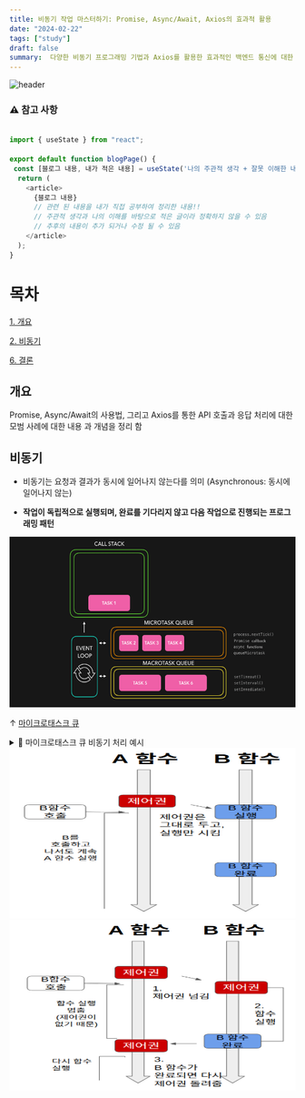 ```yaml
---
title: 비동기 작업 마스터하기: Promise, Async/Await, Axios의 효과적 활용
date: "2024-02-22"
tags: ["study"]
draft: false
summary:  다양한 비동기 프로그래밍 기법과 Axios를 활용한 효과적인 백엔드 통신에 대한 내용을 공부하여 정리한 글 입니다.
---
```


![header](https://capsule-render.vercel.app/api?type=rect&color=auto&text=%20%20STUDY%20%20&fontAlign=30&fontSize=15&textBg=true&desc=강의%20내용을%20바탕으로%20나의%20경험,생각을%20작성&descAlign=60&descAlignY=50&animation=twinkling)

### ⚠ 참고 사항

```javascript

import { useState } from "react";

export default function blogPage() {
 const [블로그 내용, 내가 적은 내용] = useState('나의 주관적 생각 + 잘못 이해한 내용')
  return (
    <article>
      {블로그 내용}
      // 관련 된 내용을 내가 직접 공부하여 정리한 내용!!
      // 주관적 생각과 나의 이해를 바탕으로 적은 글이라 정확하지 않을 수 있음
      // 추후의 내용이 추가 되거나 수정 될 수 있음
    </article>
  );
}

```

# 목차

[1. 개요](#개요)

[2. 비동기](#비동기)

[6. 결론](#결론)

## 개요

Promise, Async/Await의 사용법, 그리고 Axios를 통한 API 호출과 응답 처리에 대한 모범 사례에 대한 내용 과 개념을 정리 함

## 비동기

- 비동기는 요청과 결과가 동시에 일어나지 않는다를 의미 (Asynchronous: 동시에 일어나지 않는)

- **작업이 독립적으로 실행되며, 완료를 기다리지 않고 다음 작업으로 진행되는 프로그래밍 패턴**

<img src="public\static\images\마이크로태스크 큐.gif" width="100%" height="300" />

&uarr; [마이크로태스크 큐](https://dev.to/lydiahallie/javascript-visualized-promises-async-await-5gke#syntax)

<details markdown="1">
<summary>🔄 마이크로태스크 큐 비동기 처리 예시 </summary>
<br>

```javascript
// 콘솔에 "Start"를 출력
console.log("Start");

const promiseExample = () => {
  return new Promise((resolve, reject) => {
    console.log("Promise started");
    // promise started 출력
    // 2초 후에 Promise가 resolve 됨.
    setTimeout(() => {
      resolve("Promise resolved!");
    }, 2000);
  });
};

// Promise를 이용한 비동기 처리
promiseExample()
  .then((result) => {
    console.log(result); // Promise가 resolve된 결과 출력
    console.log("마이크로태스크큐!"); // 마이크로태스크 큐에서 실행되는 작업 출력
  })
  .catch((error) => {
    console.error(error); // Promise에서 발생한 에러 처리
  })
  .finally(() => {
    console.log("무조건 출력"); // Promise가 성공하든 실패하든 마지막에 실행 됨 (finally 여서)
  });

// 콘솔에 "End"를 출력
console.log("End");
```

- console.log("Start")가 실행되고, promiseExample 함수가 호출

- promiseExample 함수 내에서 Promise가 생성되고, 해당 Promise는 2초 뒤에 resolve되도록 설정

- promiseExample()이 호출되면서 Promise가 생성되고, 해당 Promise는 마이크로태스크 큐에 등록

- 콜 스택이 비어지면 이벤트 루프가 마이크로태스크 큐를 확인하고, Promise의 콜백 함수가 콜 스택에 올라가 실행

- then 블록이 실행되어 Promise가 resolve된 결과 및 "마이크로태스크큐!"를 출력

- catch 블록과 finally 블록은 마이크로태스크 큐에 등록되지 않으므로 현재 단계에서 실행되지 않음

- 마이크로태스크 큐의 작업이 완료되면 이벤트 루프가 메크로 큐를 확인하고, 메크로 큐에 등록된 작업들이 콜 스택에 올라가 실행

- console.log("End")가 출력되고 프로그램이 종료

<img src="public\static\images\과정1.gif" width="100%" height="300" />

<img src="public\static\images\과정2.gif" width="100%" height="300" />

<img src="public\static\images\과정3.gif" width="100%" height="300" />

&uarr; [마이크로태스크 큐 비동기 처리 예시](https://dev.to/lydiahallie/javascript-visualized-promises-async-await-5gke#syntax)

</details>

[^1]: `블로킹`란 요청에 대한 결과를 바로 줄 수 없는 경우 그 결과를 기다리도록 하는것을 의미

<img src="public\static\images\블로킹.png" width="100%" height="300" />

[^2]: `논 블로킹`란 요청에 대한 결과를 바로 줄 수 없는 경우 그 결과를 기다리지 않음

<img src="public\static\images\논 블로킹.png" width="100%" height="300" />
